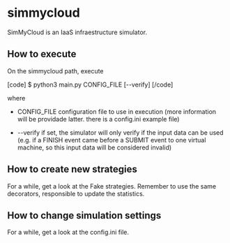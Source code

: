 simmycloud
==========

SimMyCloud is an IaaS infraestructure simulator.

## How to execute

On the simmycloud path, execute

[code]
$ python3 main.py CONFIG_FILE [--verify]
[/code]

where

* CONFIG_FILE configuration file to use in execution (more information
will be providade latter. there is a config.ini example file)

* --verify if set, the simulator will only verify if the input data can be
used (e.g. if a FINISH event came before a SUBMIT event to one virtual machine,
so this input data will be considered invalid)

## How to create new strategies

For a while, get a look at the Fake strategies. Remember to use the same
decorators, responsible to update the statistics.

## How to change simulation settings

For a while, get a look at the config.ini file.